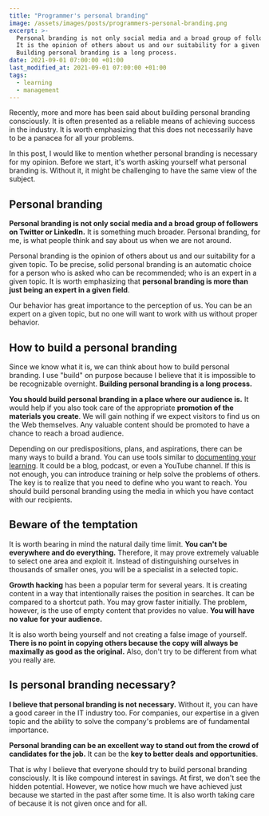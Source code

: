 ```yaml
---
title: "Programmer's personal branding"
image: /assets/images/posts/programmers-personal-branding.png
excerpt: >-
  Personal branding is not only social media and a broad group of followers on Twitter or LinkedIn.
  It is the opinion of others about us and our suitability for a given topic.
  Building personal branding is a long process.
date: 2021-09-01 07:00:00 +01:00
last_modified_at: 2021-09-01 07:00:00 +01:00
tags:
  - learning
  - management
---
```


  Recently, more and more has been said about building personal branding consciously.
  It is often presented as a reliable means of achieving success in the industry.
  It is worth emphasizing that this does not necessarily have to be a panacea for all your problems.

  In this post, I would like to mention whether personal branding is necessary for my opinion.
  Before we start, it's worth asking yourself what personal branding is.
  Without it, it might be challenging to have the same view of the subject.

## Personal branding

  **Personal branding is not only social media and a broad group of followers on Twitter or LinkedIn.**
  It is something much broader.
  Personal branding, for me, is what people think and say about us when we are not around.

  Personal branding is the opinion of others about us and our suitability for a given topic.
  To be precise, solid personal branding is an automatic choice for a person who is asked who can be recommended; who is an expert in a given topic.
  It is worth emphasizing that **personal branding is more than just being an expert in a given field**.

  Our behavior has great importance to the perception of us.
  You can be an expert on a given topic, but no one will want to work with us without proper behavior.

## How to build a personal branding

  Since we know what it is, we can think about how to build personal branding.
  I use "build" on purpose because I believe that it is impossible to be recognizable overnight.
  **Building personal branding is a long process.**

  **You should build personal branding in a place where our audience is.**
  It would help if you also took care of the appropriate **promotion of the materials you create**.
  We will gain nothing if we expect visitors to find us on the Web themselves.
  Any valuable content should be promoted to have a chance to reach a broad audience.

  Depending on our predispositions, plans, and aspirations, there can be many ways to build a brand.
  You can use tools similar to [documenting your learning](<{% post_url 2021-04-07-document-your-learning %}>).
  It could be a blog, podcast, or even a YouTube channel.
  If this is not enough, you can introduce training or help solve the problems of others.
  The key is to realize that you need to define who you want to reach.
  You should build personal branding using the media in which you have contact with our recipients.

## Beware of the temptation

  It is worth bearing in mind the natural daily time limit.
  **You can't be everywhere and do everything.**
  Therefore, it may prove extremely valuable to select one area and exploit it.
  Instead of distinguishing ourselves in thousands of smaller ones, you will be a specialist in a selected topic.

  **Growth hacking** has been a popular term for several years.
  It is creating content in a way that intentionally raises the position in searches.
  It can be compared to a shortcut path.
  You may grow faster initially.
  The problem, however, is the use of empty content that provides no value.
  **You will have no value for your audience.**

  It is also worth being yourself and not creating a false image of yourself.
  **There is no point in copying others because the copy will always be maximally as good as the original.**
  Also, don't try to be different from what you really are.

## Is personal branding necessary?

  **I believe that personal branding is not necessary.**
  Without it, you can have a good career in the IT industry too.
  For companies, our expertise in a given topic and the ability to solve the company's problems are of fundamental importance.

  **Personal branding can be an excellent way to stand out from the crowd of candidates for the job.**
  It can be the **key to better deals and opportunities**.

  That is why I believe that everyone should try to build personal branding consciously.
  It is like compound interest in savings.
  At first, we don't see the hidden potential.
  However, we notice how much we have achieved just because we started in the past after some time.
  It is also worth taking care of because it is not given once and for all.
